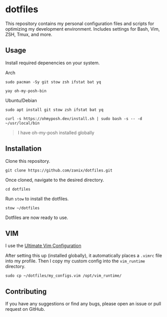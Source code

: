 # dotfiles

This repository contains my personal configuration files and scripts for optimizing my development environment. Includes settings for Bash, Vim, ZSH, Tmux, and more.

## Usage

Install required depenencies on your system.

Arch

```shell
sudo pacman -Sy git stow zsh ifstat bat yq
```

```shell
yay oh-my-posh-bin
```

Ubuntu/Debian

```shell
sudo apt install git stow zsh ifstat bat yq
```

```shell
curl -s https://ohmyposh.dev/install.sh | sudo bash -s -- -d ~/usr/local/bin
```

> I have oh-my-posh installed globally

## Installation

Clone this repository.

```shell
git clone https://github.com/zanix/dotfiles.git
```

Once cloned, navigate to the desired directory.

```shell
cd dotfiles
```

Run `stow` to install the dotfiles.

```shell
stow ~/dotfiles
```

Dotfiles are now ready to use.

## VIM

I use the [Ultimate Vim Configuration](https://github.com/amix/vimrc)

After setting this up (installed globally), it automatically places a `.vimrc` file into my profile. Then I copy my custom config into the `vim_runtime` directory.

```shell
sudo cp ~/dotfiles/my_configs.vim /opt/vim_runtime/
```

## Contributing

If you have any suggestions or find any bugs, please open an issue or pull request on GitHub.
